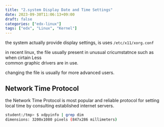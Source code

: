 ```yaml
---
title: "2.system Display Date and Time Settings"
date: 2023-09-30T11:06:13+09:00
draft: false
categories: ["edx-linux"]
tags: ["edx", "Linux", "Kernel"]
---
```


the system actually provide display settings, is uses 
`/etc/x11/xorg.conf`

in recent linux, the file usually present in unusual cricumstatnce such as when cirtain Less  
common graphic drivers are in use.  

changing the file is usually for more advanced users.  

## Network Time Protocol

the Network Time Protocol is most popular and reliable protocol for setting local time by consulting established internet servers.  

```bash
student:/tmp> $ xdpyinfo | grep dim
dimensions: 3200x1080 pixels (847x286 millimeters)
```
